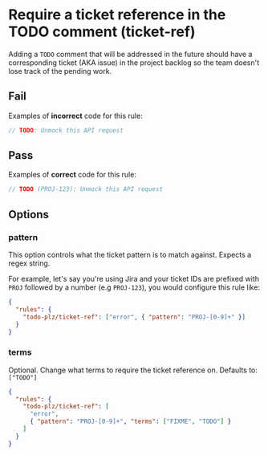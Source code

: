 # Require a ticket reference in the TODO comment (ticket-ref)

Adding a `TODO` comment that will be addressed in the future should have a corresponding ticket (AKA issue) in the project backlog so the team doesn't lose track of the pending work.

## Fail

Examples of **incorrect** code for this rule:

```js
// TODO: Unmock this API request
```

## Pass

Examples of **correct** code for this rule:

```js
// TODO (PROJ-123): Unmock this API request
```

## Options

### pattern

This option controls what the ticket pattern is to match against. Expects a regex string.

For example, let's say you're using Jira and your ticket IDs are prefixed with `PROJ` followed by a number (e.g `PROJ-123`), you would configure this rule like:

```json
{
  "rules": {
    "todo-plz/ticket-ref": ["error", { "pattern": "PROJ-[0-9]+" }]
  }
}
```

### terms

Optional. Change what terms to require the ticket reference on. Defaults to: `["TODO"]`

```json
{
  "rules": {
    "todo-plz/ticket-ref": [
      "error",
      { "pattern": "PROJ-[0-9]+", "terms": ["FIXME", "TODO"] }
    ]
  }
}
```

